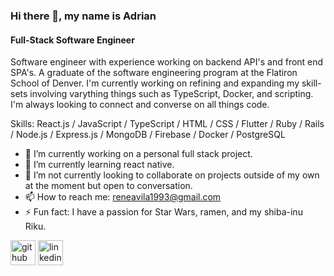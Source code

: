 ### Hi there 👋, my name is Adrian
#### Full-Stack Software Engineer

Software engineer with experience working on backend API's and front end SPA's. A graduate of the software engineering program at the Flatiron School of Denver. I'm currently working on refining and expanding my skill-sets involving varything things such as TypeScript, Docker, and scripting. I'm always looking to connect and converse on all things code.

Skills:  React.js / JavaScript / TypeScript / HTML / CSS / Flutter / Ruby / Rails / Node.js / Express.js / MongoDB / Firebase / Docker / PostgreSQL

- 🔭 I’m currently working on a personal full stack project.
- 🌱 I’m currently learning react native. 
- 👯 I’m not currently looking to collaborate on projects outside of my own at the moment but open to conversation. 
- 📫 How to reach me: reneavila1993@gmail.com 
- ⚡ Fun fact: I have a passion for Star Wars, ramen, and my shiba-inu Riku.  


[<img src='https://cdn.jsdelivr.net/npm/simple-icons@3.0.1/icons/github.svg' alt='github' height='40'>](https://github.com/EidorianAvi)  [<img src='https://cdn.jsdelivr.net/npm/simple-icons@3.0.1/icons/linkedin.svg' alt='linkedin' height='40'>](https://www.linkedin.com/in/EidorianAvi/)  

